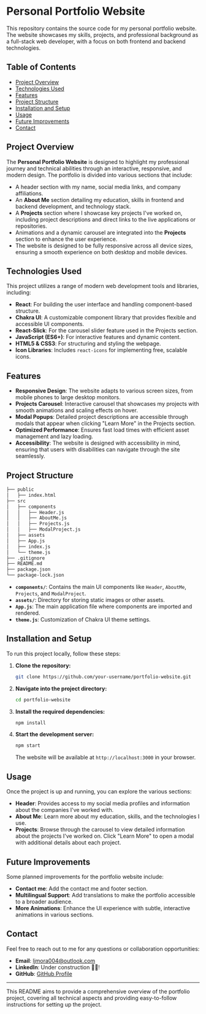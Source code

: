 # Personal Portfolio Website

This repository contains the source code for my personal portfolio website. The website showcases my skills, projects, and professional background as a full-stack web developer, with a focus on both frontend and backend technologies.

## Table of Contents

- [Project Overview](#project-overview)
- [Technologies Used](#technologies-used)
- [Features](#features)
- [Project Structure](#project-structure)
- [Installation and Setup](#installation-and-setup)
- [Usage](#usage)
- [Future Improvements](#future-improvements)
- [Contact](#contact)

## Project Overview

The **Personal Portfolio Website** is designed to highlight my professional journey and technical abilities through an interactive, responsive, and modern design. The portfolio is divided into various sections that include:

- A header section with my name, social media links, and company affiliations.
- An **About Me** section detailing my education, skills in frontend and backend development, and technology stack.
- A **Projects** section where I showcase key projects I've worked on, including project descriptions and direct links to the live applications or repositories.
- Animations and a dynamic carousel are integrated into the **Projects** section to enhance the user experience.
- The website is designed to be fully responsive across all device sizes, ensuring a smooth experience on both desktop and mobile devices.

## Technologies Used

This project utilizes a range of modern web development tools and libraries, including:

- **React**: For building the user interface and handling component-based structure.
- **Chakra UI**: A customizable component library that provides flexible and accessible UI components.
- **React-Slick**: For the carousel slider feature used in the Projects section.
- **JavaScript (ES6+)**: For interactive features and dynamic content.
- **HTML5 & CSS3**: For structuring and styling the webpage.
- **Icon Libraries**: Includes `react-icons` for implementing free, scalable icons.

## Features

- **Responsive Design**: The website adapts to various screen sizes, from mobile phones to large desktop monitors.
- **Projects Carousel**: Interactive carousel that showcases my projects with smooth animations and scaling effects on hover.
- **Modal Popups**: Detailed project descriptions are accessible through modals that appear when clicking "Learn More" in the Projects section.
- **Optimized Performance**: Ensures fast load times with efficient asset management and lazy loading.
- **Accessibility**: The website is designed with accessibility in mind, ensuring that users with disabilities can navigate through the site seamlessly.

## Project Structure

```bash
├── public
│   ├── index.html
├── src
│   ├── components
│   │   ├── Header.js
│   │   ├── AboutMe.js
│   │   ├── Projects.js
│   │   ├── ModalProject.js
│   ├── assets
│   ├── App.js
│   ├── index.js
│   └── theme.js
├── .gitignore
├── README.md
├── package.json
└── package-lock.json
```

- **`components/`**: Contains the main UI components like `Header`, `AboutMe`, `Projects`, and `ModalProject`.
- **`assets/`**: Directory for storing static images or other assets.
- **`App.js`**: The main application file where components are imported and rendered.
- **`theme.js`**: Customization of Chakra UI theme settings.

## Installation and Setup

To run this project locally, follow these steps:

1. **Clone the repository:**

   ```bash
   git clone https://github.com/your-username/portfolio-website.git
   ```

2. **Navigate into the project directory:**

   ```bash
   cd portfolio-website
   ```

3. **Install the required dependencies:**

   ```bash
   npm install
   ```

4. **Start the development server:**

   ```bash
   npm start
   ```

   The website will be available at `http://localhost:3000` in your browser.

## Usage

Once the project is up and running, you can explore the various sections:

- **Header**: Provides access to my social media profiles and information about the companies I've worked with.
- **About Me**: Learn more about my education, skills, and the technologies I use.
- **Projects**: Browse through the carousel to view detailed information about the projects I've worked on. Click "Learn More" to open a modal with additional details about each project.

## Future Improvements

Some planned improvements for the portfolio website include:

- **Contact me**: Add the contact me and footer section.
- **Multilingual Support**: Add translations to make the portfolio accessible to a broader audience.
- **More Animations**: Enhance the UI experience with subtle, interactive animations in various sections.

## Contact

Feel free to reach out to me for any questions or collaboration opportunities:

- **Email**: ljmora004@outlook.com
- **LinkedIn**: Under construction 👷‍♂️!
- **GitHub**: [GitHub Profile](https://github.com/ljmor)

---

This README aims to provide a comprehensive overview of the portfolio project, covering all technical aspects and providing easy-to-follow instructions for setting up the project.